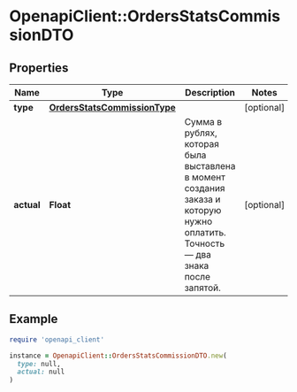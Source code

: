 # OpenapiClient::OrdersStatsCommissionDTO

## Properties

| Name | Type | Description | Notes |
| ---- | ---- | ----------- | ----- |
| **type** | [**OrdersStatsCommissionType**](OrdersStatsCommissionType.md) |  | [optional] |
| **actual** | **Float** | Сумма в рублях, которая была выставлена в момент создания заказа и которую нужно оплатить. Точность — два знака после запятой.  | [optional] |

## Example

```ruby
require 'openapi_client'

instance = OpenapiClient::OrdersStatsCommissionDTO.new(
  type: null,
  actual: null
)
```


